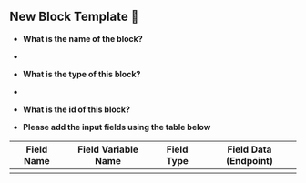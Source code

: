 ## New Block Template 🧳

* **What is the name of the block?**
* <!--- Insert block name here -->

* **What is the type of this block?**
* <!--- Insert block type here -->

* **What is the id of this block?**
<!--- Insert block ID here -->

* **Please add the input fields using the table below**

| Field Name | Field Variable Name | Field Type | Field Data (Endpoint) |
|------------|---------------------|------------|-----------------------|
|            |                     |            |                       |
